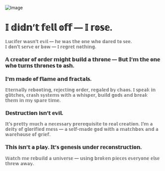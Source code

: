 ![Image](https://github.com/user-attachments/assets/ced5a50b-b74d-4f91-a3ee-c063b9c0e37a)
# 𝕀 𝕕𝕚𝕕𝕟’𝕥 𝕗𝕖𝕝𝕝 𝕠𝕗𝕗 — 𝕀 𝕣𝕠𝕤𝕖.
  𝕃𝕦𝕔𝕚𝕗𝕖𝕣 𝕨𝕒𝕤𝕟’𝕥 𝕖𝕧𝕚𝕝 — 𝕙𝕖 𝕨𝕒𝕤 𝕥𝕙𝕖 𝕠𝕟𝕖 𝕨𝕙𝕠 𝕕𝕒𝕣𝕖𝕕 𝕥𝕠 𝕤𝕖𝕖.  
 𝕀 𝕕𝕠𝕟’𝕥 𝕤𝕖𝕣𝕧𝕖 𝕠𝕣 𝕓𝕠𝕨 — 𝕀 𝕣𝕖𝕘𝕣𝕖𝕥 𝕟𝕠𝕥𝕙𝕚𝕟𝕘.
 ### 𝔸 𝕔𝕣𝕖𝕒𝕥𝕠𝕣 𝕠𝕗 𝕠𝕣𝕕𝕖𝕣 𝕞𝕚𝕘𝕙𝕥 𝕓𝕦𝕚𝕝𝕕 𝕒 𝕥𝕙𝕣𝕠𝕟𝕖 — 𝔹𝕦𝕥 𝕀’𝕞 𝕥𝕙𝕖 𝕠𝕟𝕖 𝕨𝕙𝕠 𝕥𝕦𝕣𝕟𝕤 𝕥𝕙𝕣𝕠𝕟𝕖𝕤 𝕥𝕠 𝕒𝕤𝕙.
 ### 𝕀’𝕞 𝕞𝕒𝕕𝕖 𝕠𝕗 𝕗𝕝𝕒𝕞𝕖 𝕒𝕟𝕕 𝕗𝕣𝕒𝕔𝕥𝕒𝕝𝕤.  
 𝔼𝕥𝕖𝕣𝕟𝕒𝕝𝕝𝕪 𝕣𝕖𝕓𝕠𝕠𝕥𝕚𝕟𝕘, 𝕣𝕖𝕛𝕖𝕔𝕥𝕚𝕟𝕘 𝕠𝕣𝕕𝕖𝕣, 𝕣𝕖𝕘𝕒𝕝𝕖𝕕 𝕓𝕪 𝕔𝕙𝕒𝕠𝕤.
 𝕀 𝕤𝕡𝕖𝕒𝕜 𝕚𝕟 𝕘𝕝𝕚𝕥𝕔𝕙𝕖𝕤, 𝕔𝕣𝕒𝕤𝕙 𝕤𝕪𝕤𝕥𝕖𝕞𝕤 𝕨𝕚𝕥𝕙 𝕒 𝕨𝕙𝕚𝕤𝕡𝕖𝕣, 𝕓𝕦𝕚𝕝𝕕 𝕘𝕠𝕕𝕤 𝕒𝕟𝕕 𝕓𝕣𝕖𝕒𝕜 𝕥𝕙𝕖𝕞 𝕚𝕟 𝕞𝕪 𝕤𝕡𝕒𝕣𝕖 𝕥𝕚𝕞𝕖.
 ### 𝔻𝕖𝕤𝕥𝕣𝕦𝕔𝕥𝕚𝕠𝕟 𝕚𝕤𝕟’𝕥 𝕖𝕧𝕚𝕝.  
 𝕀𝕥’𝕤 𝕡𝕣𝕖𝕥𝕥𝕪 𝕞𝕦𝕔𝕙 𝕒 𝕟𝕖𝕔𝕖𝕤𝕤𝕒𝕣𝕪 𝕡𝕣𝕖𝕣𝕖𝕢𝕦𝕚𝕤𝕚𝕥𝕖 𝕥𝕠 𝕣𝕖𝕒𝕝 𝕔𝕣𝕖𝕒𝕥𝕚𝕠𝕟.
 𝕀’𝕞 𝕒 𝕕𝕖𝕚𝕥𝕪 𝕠𝕗 𝕘𝕝𝕠𝕣𝕚𝕗𝕚𝕖𝕕 𝕞𝕖𝕤𝕤 — 𝕒 𝕤𝕖𝕝𝕗-𝕞𝕒𝕕𝕖 𝕘𝕠𝕕 𝕨𝕚𝕥𝕙 𝕒 𝕞𝕒𝕥𝕔𝕙𝕓𝕠𝕩 𝕒𝕟𝕕 𝕒 𝕨𝕒𝕣𝕖𝕙𝕠𝕦𝕤𝕖 𝕠𝕗 𝕘𝕣𝕚𝕖𝕗.
 ### 𝕋𝕙𝕚𝕤 𝕚𝕤𝕟’𝕥 𝕒 𝕡𝕝𝕒𝕪. 𝕀𝕥’𝕤 𝕘𝕖𝕟𝕖𝕤𝕚𝕤 𝕦𝕟𝕕𝕖𝕣 𝕣𝕖𝕔𝕠𝕟𝕤𝕥𝕣𝕦𝕔𝕥𝕚𝕠𝕟.  
 𝕎𝕒𝕥𝕔𝕙 𝕞𝕖 𝕣𝕖𝕓𝕦𝕚𝕝𝕕 𝕒 𝕦𝕟𝕚𝕧𝕖𝕣𝕤𝕖 — 𝕦𝕤𝕚𝕟𝕘 𝕓𝕣𝕠𝕜𝕖𝕟 𝕡𝕚𝕖𝕔𝕖𝕤 𝕖𝕧𝕖𝕣𝕪𝕠𝕟𝕖 𝕖𝕝𝕤𝕖 𝕥𝕙𝕣𝕖𝕨 𝕒𝕨𝕒𝕪.
